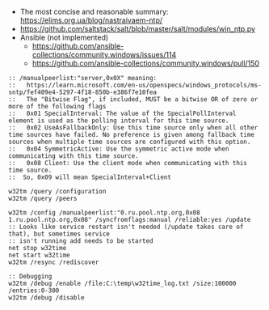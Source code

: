 * The most concise and reasonable summary: https://elims.org.ua/blog/nastraivaem-ntp/
* https://github.com/saltstack/salt/blob/master/salt/modules/win_ntp.py
* Ansible (not implemented)
    * https://github.com/ansible-collections/community.windows/issues/114
    * https://github.com/ansible-collections/community.windows/pull/150

```batch
:: /manualpeerlist:"server,0x0X" meaning:
::   https://learn.microsoft.com/en-us/openspecs/windows_protocols/ms-sntp/fef409e4-5297-4f18-850b-e386f7e10fea
::   The "Bitwise Flag", if included, MUST be a bitwise OR of zero or more of the following flags
::   0x01 SpecialInterval: The value of the SpecialPollInterval element is used as the polling interval for this time source.
::   0x02 UseAsFallbackOnly: Use this time source only when all other time sources have failed. No preference is given among fallback time sources when multiple time sources are configured with this option.
::   0x04 SymmetricActive: Use the symmetric active mode when communicating with this time source.
::   0x08 Client: Use the client mode when communicating with this time source.
::  So, 0x09 will mean SpecialInterval+Client

w32tm /query /configuration
w32tm /query /peers

w32tm /config /manualpeerlist:"0.ru.pool.ntp.org,0x08 1.ru.pool.ntp.org,0x08" /syncfromflags:manual /reliable:yes /update
:: Looks like service restart isn't needed (/update takes care of that), but sometimes service
:: isn't running add needs to be started
net stop w32time
net start w32time
w32tm /resync /rediscover

:: Debugging
w32tm /debug /enable /file:C:\temp\w32time_log.txt /size:100000 /entries:0-300
w32tm /debug /disable
```
